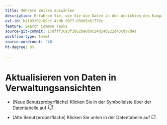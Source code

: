 ```yaml
---
title: Mehrere Zeilen auswählen
description: Erfahren Sie, wie Sie die Daten in den Ansichten des Kampagnen-Managements aktualisieren.
exl-id: b1103f02-89cf-4cdb-9077-03685e61778c
feature: Search Common Tasks
source-git-commit: 17dfff36a3f3b62be0d8c24d24b222d43cd97d4a
workflow-type: tm+mt
source-wordcount: '40'
ht-degree: 0%

---
```


# Aktualisieren von Daten in Verwaltungsansichten

* (Neue Benutzeroberfläche) Klicken Sie in der Symbolleiste über der Datentabelle auf ![Aktualisieren](/help/search-social-commerce/assets/refresh-new.png).

* (Alte Benutzeroberfläche) Klicken Sie unten in der Datentabelle auf ![Aktualisieren](/help/search-social-commerce/assets/refresh.png).
